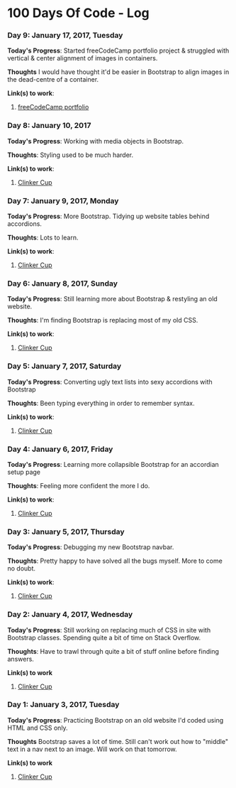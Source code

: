 # 100 Days Of Code - Log

### Day 9: January 17, 2017, Tuesday

**Today's Progress**: Started freeCodeCamp portfolio project & struggled with vertical & center alignment of images in containers.

**Thoughts** I would have thought it'd be easier in Bootstrap to align images in the dead-centre of a container.

**Link(s) to work**:
1. [freeCodeCamp portfolio](https://codepen.io/roughnut/pen/GrNRWY)

### Day 8: January 10, 2017

**Today's Progress**: Working with media objects in Bootstrap.

**Thoughts**: Styling used to be much harder.

**Link(s) to work**: 
1. [Clinker Cup](http://clinkercup.com/)

### Day 7: January 9, 2017, Monday

**Today's Progress**: More Bootstrap. Tidying up website tables behind accordions. 

**Thoughts**: Lots to learn.

**Link(s) to work**: 
1. [Clinker Cup](http://clinkercup.com/)

### Day 6: January 8, 2017, Sunday

**Today's Progress**: Still learning more about Bootstrap & restyling an old website.

**Thoughts**: I'm finding Bootstrap is replacing most of my old CSS.

**Link(s) to work**: 
1. [Clinker Cup](http://clinkercup.com/)

### Day 5: January 7, 2017, Saturday

**Today's Progress**: Converting ugly text lists into sexy accordions with Bootstrap

**Thoughts**: Been typing everything in order to remember syntax.

**Link(s) to work**: 
1. [Clinker Cup](http://clinkercup.com/rules.html)

### Day 4: January 6, 2017, Friday

**Today's Progress**: Learning more collapsible Bootstrap for an accordian setup page

**Thoughts**: Feeling more confident the more I do.

**Link(s) to work**: 
1. [Clinker Cup](http://clinkercup.com/rules.html)

### Day 3: January 5, 2017, Thursday

**Today's Progress**: Debugging my new Bootstrap navbar.

**Thoughts**: Pretty happy to have solved all the bugs myself. More to come no doubt.

**Link(s) to work**:
1. [Clinker Cup](http://clinkercup.com/)

### Day 2: January 4, 2017, Wednesday

**Today's Progress**: Still working on replacing much of CSS in site with Bootstrap classes. Spending quite a bit of time on Stack Overflow. 

**Thoughts**: Have to trawl through quite a bit of stuff online before finding answers.

**Link(s) to work**
1. [Clinker Cup](http://clinkercup.com/)

### Day 1: January 3, 2017, Tuesday

**Today's Progress**: Practicing Bootstrap on an old website I'd coded using HTML and CSS only.

**Thoughts** Bootstrap saves a lot of time. Still can't work out how to "middle" text in a nav next to an image. Will work on that tomorrow.

**Link(s) to work**
1. [Clinker Cup](http://clinkercup.com/)




